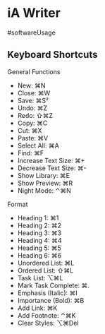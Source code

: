 # iA Writer

#softwareUsage

## Keyboard Shortcuts

General Functions

- New: ⌘N
- Close: ⌘W
- Save: ⌘S²
- Undo: ⌘Z
- Redo: ⇧⌘Z
- Copy: ⌘C
- Cut: ⌘X
- Paste: ⌘V
- Select All: ⌘A
- Find: ⌘F
- Increase Text Size: ⌘+
- Decrease Text Size: ⌘-
- Show Library: ⌘E
- Show Preview: ⌘R
- Night Mode: ⌃⌘N

Format

- Heading 1: ⌘1
- Heading 2: ⌘2
- Heading 3: ⌘3
- Heading 4: ⌘4
- Heading 5: ⌘5
- Heading 6: ⌘6
- Unordered List: ⌘L
- Ordered List: ⇧⌘L
- Task List: ⌥⌘L
- Mark Task Complete: ⌘.
- Emphasis (Italic): ⌘I
- Importance (Bold): ⌘B
- Add Link: ⌘K
- Add Footnote: ⌃⌘K
- Clear Styles: ⌥⌘Del